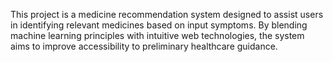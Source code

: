This project is a medicine recommendation system designed to assist users in identifying relevant medicines based on input symptoms. By blending machine learning principles with intuitive web technologies, the system aims to improve accessibility to preliminary healthcare guidance.
